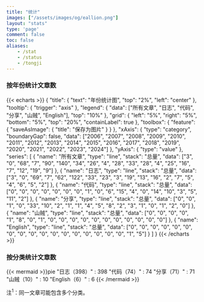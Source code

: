 ```yaml
---
title: "统计"
images: ["/assets/images/og/eallion.png"]
layout: "stats"
type: 'page'
comment: false
toc: false
aliases:
    - /stat
    - /status
    - /tongji
---
```


### 按年份统计文章数

{{< echarts >}}
{
  "title": {
    "text": "年份统计图",
    "top": "2%",
    "left": "center"
  },
  "tooltip": {
    "trigger": "axis"
  },
  "legend": {
    "data": ["所有文章", "日志", "代码", "分享", "山贼", "English"],
    "top": "10%"
  },
  "grid": {
    "left": "5%",
    "right": "5%",
    "bottom": "5%",
    "top": "20%",
    "containLabel": true
  },
  "toolbox": {
    "feature": {
      "saveAsImage": {
        "title": "保存为图片"
      }
    }
  },
  "xAxis": {
    "type": "category",
    "boundaryGap": false,
    "data": ["2006", "2007", "2008", "2009", "2010", "2011", "2012", "2013", "2014", "2015", "2016", "2017", "2018", "2019", "2020", "2021", "2022", "2023", "2024"]
  },
  "yAxis": {
    "type": "value"
  },
  "series": [
    {
      "name": "所有文章",
      "type": "line",
      "stack": "总量",
      "data": ["3", "0", "68", "7", "90", "140", "34", "26", "4", "28", "33", "28", "4", "25", "16", "7", "12", "19", "9"]
    },
    {
      "name": "日志",
      "type": "line",
      "stack": "总量",
      "data": ["3", "0", "69", "7", "62", "122", "33", "23", "3", "19", "13", "16", "2", "7", "5", "4", "6", "5", "2"]
    },
    {
      "name": "代码",
      "type": "line",
      "stack": "总量",
      "data": ["0", "0", "0", "0", "0", "0", "0", "1", "0", "6", "15", "4", "0", "14", "10", "3", "5", "11", "2"]
    },
    {
      "name": "分享",
      "type": "line",
      "stack": "总量",
      "data": ["0", "0", "1", "0", "33", "10", "2", "1", "1", "4", "5", "8", "2", "3", "1", "0", "1", "2", "0"]
    },
    {
      "name": "山贼",
      "type": "line",
      "stack": "总量",
      "data": ["0", "0", "0", "0", "1", "8", "0", "1", "0", "0", "0", "0", "0", "0", "0", "0", "0", "0", "0"]
    },
    {
      "name": "English",
      "type": "line",
      "stack": "总量",
      "data": ["0", "0", "0", "0", "0", "0", "0", "0", "0", "0", "0", "0", "0", "0", "0", "0", "0", "1", "5"]
    }
  ]
}
{{< /echarts >}}

### 按分类统计文章数

{{< mermaid >}}pie
    "日志（398）" : 398
    "代码（74）" : 74
    "分享（71）" : 71
    "山贼（10）" : 10
    "English（6）" : 6
{{< /mermaid >}}

注<sup>1</sup>：同一文章可能包含多个分类。

